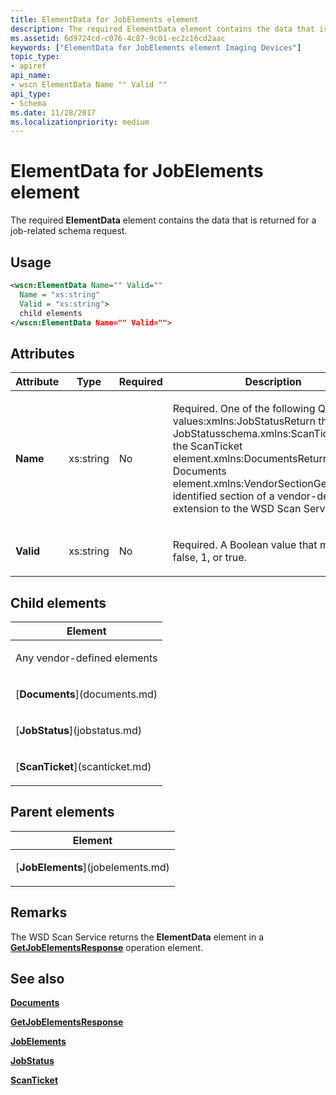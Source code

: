 ```yaml
---
title: ElementData for JobElements element
description: The required ElementData element contains the data that is returned for a job-related schema request.
ms.assetid: 6d9724cd-c076-4c87-9c01-ec2c16cd2aac
keywords: ["ElementData for JobElements element Imaging Devices"]
topic_type:
- apiref
api_name:
- wscn ElementData Name "" Valid ""
api_type:
- Schema
ms.date: 11/28/2017
ms.localizationpriority: medium
---
```


# ElementData for JobElements element


The required **ElementData** element contains the data that is returned for a job-related schema request.

Usage
-----

```xml
<wscn:ElementData Name="" Valid=""
  Name = "xs:string"
  Valid = "xs:string">
  child elements
</wscn:ElementData Name="" Valid="">
```

Attributes
----------

<table>
<colgroup>
<col width="25%" />
<col width="25%" />
<col width="25%" />
<col width="25%" />
</colgroup>
<thead>
<tr class="header">
<th>Attribute</th>
<th>Type</th>
<th>Required</th>
<th>Description</th>
</tr>
</thead>
<tbody>
<tr class="odd">
<td><p><strong><strong>Name</strong></strong></p></td>
<td><p>xs:string</p></td>
<td><p>No</p></td>
<td><p></p>
<p>Required. One of the following QName values:xmlns:JobStatusReturn the current JobStatusschema.xmlns:ScanTicketReturn the ScanTicket element.xmlns:DocumentsReturn the Documents element.xmlns:VendorSectionGet the identified section of a vendor-defined extension to the WSD Scan Service.</p></td>
</tr>
<tr class="even">
<td><p><strong><strong>Valid</strong></strong></p></td>
<td><p>xs:string</p></td>
<td><p>No</p></td>
<td><p></p>
<p>Required. A Boolean value that must be 0, false, 1, or true.</p></td>
</tr>
</tbody>
</table>

## Child elements


<table>
<colgroup>
<col width="100%" />
</colgroup>
<thead>
<tr class="header">
<th>Element</th>
</tr>
</thead>
<tbody>
<tr class="odd">
<td><p>Any vendor-defined elements</p></td>
</tr>
<tr class="even">
<td><p>[<strong>Documents</strong>](documents.md)</p></td>
</tr>
<tr class="odd">
<td><p>[<strong>JobStatus</strong>](jobstatus.md)</p></td>
</tr>
<tr class="even">
<td><p>[<strong>ScanTicket</strong>](scanticket.md)</p></td>
</tr>
</tbody>
</table>

## Parent elements


<table>
<colgroup>
<col width="100%" />
</colgroup>
<thead>
<tr class="header">
<th>Element</th>
</tr>
</thead>
<tbody>
<tr class="odd">
<td><p>[<strong>JobElements</strong>](jobelements.md)</p></td>
</tr>
</tbody>
</table>

Remarks
-------

The WSD Scan Service returns the **ElementData** element in a [**GetJobElementsResponse**](getjobelementsresponse.md) operation element.

## See also


[**Documents**](documents.md)

[**GetJobElementsResponse**](getjobelementsresponse.md)

[**JobElements**](jobelements.md)

[**JobStatus**](jobstatus.md)

[**ScanTicket**](scanticket.md)

 

 






